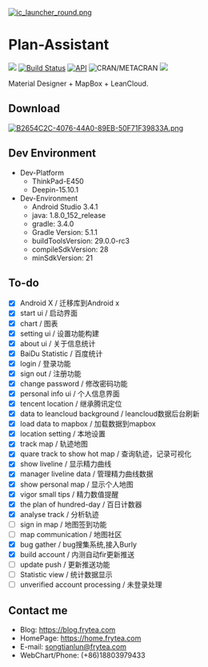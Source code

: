 
[![ic_launcher_round.png](https://i.loli.net/2019/05/26/5cea9bdf9020a96716.png)](http://fir.im/xm19?release_id=5d76767ef945486b4887d325&fir_source=GitHub&fir_campaign=GitHub)

# Plan-Assistant

![](https://github.com/songtianlun/PlanAssistant/workflows/Android%20CI/badge.svg)
[![Build Status](https://travis-ci.org/songtianlun/PlanAssistant.svg?branch=master)](https://travis-ci.org/songtianlun/PlanAssistant)
[![API](https://img.shields.io/badge/API-21%2B-brightgreen.svg?style=flat)](https://android-arsenal.com/api?level=21)
![CRAN/METACRAN](https://img.shields.io/cran/l/devtools.svg?color=green&label=LIcanse&logo=green&logoColor=red)
[![](https://img.shields.io/badge/作者博客-frytea.com-green.svg)](https://frytea.com)  

Material Designer + MapBox + LeanCloud.

## Download

[![B2654C2C-4076-44A0-89EB-50F71F39833A.png](http://frytea-data.test.upcdn.net/8A509086-6E86-403C-B633-4A346A0255F2.png)](http://fir.im/xm19)

## Dev Environment

- Dev-Platform 
    - ThinkPad-E450
    - Deepin-15.10.1
- Dev-Environment
    - Android Studio 3.4.1
    - java: 1.8.0_152_release
    - gradle: 3.4.0
    - Gradle Version: 5.1.1
    - buildToolsVersion: 29.0.0-rc3
    - compileSdkVersion: 28
    - minSdkVersion: 21

## To-do

- [x] Android X / 迁移库到Android x
- [x] start ui / 启动界面
- [x] chart / 图表
- [x] setting ui / 设置功能构建
- [x] about ui / 关于信息统计
- [x] BaiDu Statistic / 百度统计
- [x] login / 登录功能
- [x] sign out / 注册功能
- [x] change password / 修改密码功能
- [x] personal info ui / 个人信息界面
- [x] tencent location / 继承腾讯定位
- [x] data to leancloud background / leancloud数据后台刷新
- [x] load data to mapbox / 加载数据到mapbox
- [x] location setting / 本地设置
- [x] track map / 轨迹地图
- [x] quare track to show hot map / 查询轨迹，记录可视化
- [x] show liveline  / 显示精力曲线
- [x] manager liveline data / 管理精力曲线数据
- [x] show personal map / 显示个人地图
- [x] vigor small tips / 精力数值提醒
- [x] the plan of hundred-day / 百日计数器
- [x] analyse track / 分析轨迹
- [ ] sign in map / 地图签到功能
- [ ] map communication / 地图社区
- [x] bug gather / bug搜集系统,接入Burly
- [x] build account / 内测自动fir更新推送
- [ ] update push / 更新推送功能
- [ ] Statistic view / 统计数据显示
- [ ] unverified account processing / 未登录处理

## Contact me

 - Blog: <https://blog.frytea.com>
 - HomePage: <https://home.frytea.com>
 - E-mail: <songtianlun@frytea.com>
 - WebChart/Phone: (+86)18803979433
